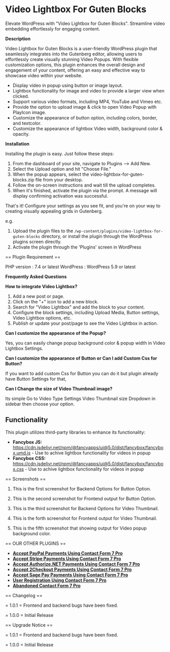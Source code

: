 # Video Lightbox For Guten Blocks

Elevate WordPress with "Video Lightbox for Guten Blocks". Streamline video embedding effortlessly for engaging content.

**Description**

Video Lightbox for Guten Blocks is a user-friendly WordPress plugin that seamlessly integrates into the Gutenberg editor, allowing users to effortlessly create visually stunning Video Popups. With flexible customization options, this plugin enhances the overall design and engagement of your content, offering an easy and effective way to showcase video within your website.

- Display video in popup using button or image layout.
- Lightbox functionality for image and video to provide a larger view when clicked.
- Support various video formats, including MP4, YouTube and Vimeo etc.
- Provide the option to upload image & click to open Video Popup with PlayIcon image.
- Customize the appearance of button option, including colors, border, and textcolor.
- Customize the appearance of lightbox Video width, background color & opacity.

**Installation**

Installing the plugin is easy. Just follow these steps:

1. From the dashboard of your site, navigate to Plugins --> Add New.
2. Select the Upload option and hit "Choose File."
3. When the popup appears, select the video-lightbox-for-guten-blocks.zip file from your desktop.
4. Follow the on-screen instructions and wait till the upload completes.
5. When it's finished, activate the plugin via the prompt. A message will display confirming activation was successful.

That's it! Configure your settings as you see fit, and you're on your way to creating visually appealing grids in Gutenberg.

e.g.

1. Upload the plugin files to the `/wp-content/plugins/video-lightbox-for-guten-blocks` directory, or install the plugin through the WordPress plugins screen directly.
1. Activate the plugin through the 'Plugins' screen in WordPress

== Plugin Requirement ==

PHP version : 7.4 or latest
WordPress   : WordPress 5.9 or latest

**Frequently Asked Questions**

**How to integrate Video Lightbox?**

1. Add a new post or page.
2. Click on the "+" icon to add a new block.
3. Search for "Video Lightbox" and add the block to your content.
4. Configure the block settings, including Upload Media, Button settings, Video Lightbox options, etc.
5. Publish or update your post/page to see the Video Lightbox in action.

**Can I customize the appearance of the Popup?**

Yes, you can easily change popup background color & popup width in Video Lightbox Settings.

**Can I customize the appearance of Button or Can I add Custom Css for Button?**

If you want to add custom Css for Button you can do it but plugin already have Button Settings for that,

**Can I Change the size of Video Thumbnail image?**

Its simple Go to Video Type Settings Video Thumbnail size Dropdown in sidebar then choose your option.

## Functionality

This plugin utilizes third-party libraries to enhance its functionality:

- **Fancybox JS:** https://cdn.jsdelivr.net/npm/@fancyapps/ui@5.0/dist/fancybox/fancybox.umd.js - Use to achive lightbox functionality for videos in popup
- **Fancybox CSS:** https://cdn.jsdelivr.net/npm/@fancyapps/ui@5.0/dist/fancybox/fancybox.css - Use to achive lightbox functionality for videos in popup

== Screenshots ==

1. This is the first screenshot for Backend Options for Button Option.

2. This is the second screenshot for Frontend output for Button Option.

3. This is the third screenshot for Backend Options for Video Thumbnail.

4. This is the forth screenshot for Frontend output for Video Thumbnail.

5. This is the fifth screenshot that showing output for Video popup background color.

== OUR OTHER PLUGINS ==

* <strong>[Accept PayPal Payments Using Contact Form 7 Pro](https://store.zealousweb.com/accept-paypal-payments-using-contact-form-7-pro)</strong>
* <strong>[Accept Stripe Payments Using Contact Form 7 Pro](https://store.zealousweb.com/accept-stripe-payments-using-contact-form-7-pro)</strong>
* <strong>[Accept Authorize.NET Payments Using Contact Form 7 Pro](https://store.zealousweb.com/accept-authorize-net-payments-using-contact-form-7-pro)</strong>
* <strong>[Accept 2Checkout Payments Using Contact Form 7 Pro](https://store.zealousweb.com/accept-2checkout-payments-using-contact-form-7-pro)</strong>
* <strong>[Accept Sage Pay Payments Using Contact Form 7 Pro](https://store.zealousweb.com/accept-sage-pay-opayo-payments-using-contact-form-7-pro)</strong>
* <strong>[User Registration Using Contact Form 7 Pro](https://store.zealousweb.com/user-registration-using-contact-form-7-pro)</strong>
* <strong>[Abandoned Contact Form 7 Pro](https://store.zealousweb.com/abandoned-contact-form-7-pro)</strong>


== Changelog ==

= 1.0.1 =
Frontend and backend bugs have been fixed.

= 1.0.0 =
Initial Release

== Upgrade Notice ==

= 1.0.1 =
Frontend and backend bugs have been fixed.

= 1.0.0 =
Initial Release
